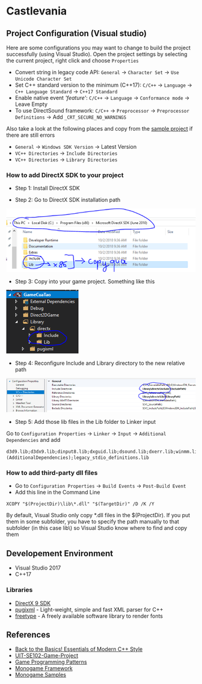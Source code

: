 # Castlevania

## Project Configuration (Visual studio)

Here are some configurations you may want to change to build the project successfully (using Visual Studio).
Open the project settings by selecting the current project, right click and choose `Properties`

- Convert string in legacy code API: `General` -> `Character Set` -> `Use Unicode Character Set`
- Set C++ standard version to the minimum (C++17): `C/C++` -> `Language` -> `C++ Language Standard` -> `C++17 Standard`
- Enable native event *'feature'*: `C/C++` -> `Language` -> `Conformance mode` -> Leave Empty
- To use DirectSound framework: `C/C++` -> `Preprocessor` -> `Preprocessor Definitions` -> Add `_CRT_SECURE_NO_WARNINGS`

Also take a look at the following places and copy from the [sample project] if
there are still errors

-  `General` -> `Windows SDK Version` -> Latest Version
-  `VC++ Directories` -> `Include Directories`
-  `VC++ Directories` -> `Library Directories`

### How to add DirectX SDK to your project

* Step 1: Install DirectX SDK

* Step 2: Go to DirectX SDK installation path

![DirectX_SDK_Path](Images/DirectX_SDK_Path.png)

* Step 3: Copy into your game project. Something like this

![SlnTree](Images/SlnTree.png)

* Step 4: Reconfigure Include and Library directory to the new relative path

![Include_Header_And_Lib](Images/Include_Header_And_Lib.png)

* Step 5: Add those lib files in the Lib folder to Linker input

Go to `Configuration Properties` -> `Linker` -> `Input` -> `Additional Dependencies` and add

```
d3d9.lib;d3dx9.lib;dinput8.lib;dxguid.lib;dsound.lib;dxerr.lib;winmm.lib;%(AdditionalDependencies);legacy_stdio_definitions.lib
```

### How to add third-party dll files
* Go to `Configuration Properties` -> `Build Events` -> `Post-Build Event`
* Add this line in the Command Line
```
XCOPY "$(ProjectDir)\lib\*.dll" "$(TargetDir)" /D /K /Y
```
By default, Visual Studio only copy *.dll files in the $(ProjectDir). If you put
them in some subfolder, you have to specify the path manually to that subfolder
(in this case lib\\) so Visual Studio know where to find and copy them

## Developement Environment

- Visual Studio 2017
- C++17

### Libraries

- [DirectX 9 SDK]
- [pugixml] - Light-weight, simple and fast XML parser for C++
- [freetype] - A freely available software library to render fonts

[sample project]: https://github.com/dungdna2000/gamedev-intro-tutorials/

## References
- [Back to the Basics! Essentials of Modern C++ Style]
- [UIT-SE102-Game-Project ]
- [Game Programming Patterns]
- [Monogame Framework]
- [Monogame Samples]


[Back to the Basics! Essentials of Modern C++ Style]: https://github.com/CppCon/CppCon2014/blob/master/Presentations/Back%20to%20the%20Basics!%20Essentials%20of%20Modern%20C%2B%2B%20Style/Back%20to%20the%20Basics!%20Essentials%20of%20Modern%20C%2B%2B%20Style%20-%20Herb%20Sutter%20-%20CppCon%202014.pdf
[UIT-SE102-Game-Project ]: https://github.com/danhph/UIT-SE102-Game-Project 
[Game Programming Patterns]: http://gameprogrammingpatterns.com/contents.html
[Monogame Framework]: https://github.com/MonoGame/MonoGame
[Monogame Samples]: https://github.com/CartBlanche/MonoGame-Samples

[DirectX 9 SDK]: https://www.microsoft.com/en-us/download/details.aspx?id=6812
[pugixml]: https://github.com/zeux/pugixml/
[freetype]: https://github.com/ubawurinna/freetype-windows-binaries